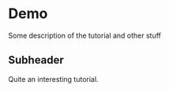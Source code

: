 # Demo
Some description of the tutorial and other stuff

## Subheader

Quite an interesting tutorial.
